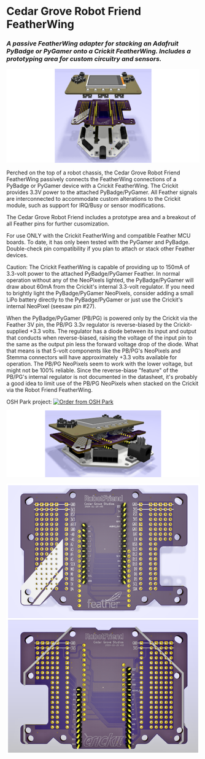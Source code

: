 # Cedar Grove Robot Friend FeatherWing

### _A passive FeatherWing adapter for stacking an Adafruit PyBadge or PyGamer onto a Crickit FeatherWing. Includes a prototyping area for custom circuitry and sensors._

![Image of Module](https://github.com/CedarGroveStudios/Robot_Friend_FeatherWing/blob/master/photos%20and%20graphics/Robot_Friend_expl_wide.png)

Perched on the top of a robot chassis, the Cedar Grove Robot Friend FeatherWing passively connects the FeatherWing connections of a PyBadge or PyGamer device with a Crickit FeatherWing. The Crickit provides 3.3V power to the attached PyBadge/PyGamer. All Feather signals are interconnected to accommodate custom alterations to the Crickit module, such as support for IRQ/Busy or sensor modifications.

The Cedar Grove Robot Friend includes a prototype area and a breakout of all Feather pins for further cusomization.

For use ONLY with the Crickit FeatherWing and compatible Feather MCU boards. To date, it has only been tested with the PyGamer and PyBadge. Double-check pin compatibility if you plan to attach or stack other Feather devices.

Caution: The Crickit FeatherWing is capable of providing up to 150mA of 3.3-volt power to the attached PyBadge/PyGamer Feather. In normal operation without any of the NeoPixels lighted, the PyBadge/PyGamer will draw about 60mA from the Crickit's internal 3.3-volt regulator. If you need to brightly light the PyBadge/PyGamer NeoPixels, consider adding a small LiPo battery directly to the PyBadge/PyGamer or just use the Crickit's internal NeoPixel (seesaw pin #27).

When the PyBadge/PyGamer (PB/PG) is powered only by the Crickit via the Feather 3V pin, the PB/PG 3.3v regulator is reverse-biased by the Crickit-supplied +3.3 volts. The regulator has a diode between its input and output that conducts when reverse-biased, raising the voltage of the input pin to the same as the output pin less the forward voltage drop of the diode. What that means is that 5-volt components like the PB/PG's NeoPixels and Stemma connectors will have approximately +3.3 volts available for operation. The PB/PG NeoPixels seem to work with the lower voltage, but might not be 100% reliable. Since the reverse-biase "feature" of the PB/PG's internal regulator is not documented in the datasheet, it's probably a good idea to limit use of the PB/PG NeoPixels when stacked on the Crickit via the Robot Friend FeatherWing.

OSH Park project: <a href="https://oshpark.com/shared_projects/N1lNaemv"><img src="https://oshpark.com/assets/badge-5b7ec47045b78aef6eb9d83b3bac6b1920de805e9a0c227658eac6e19a045b9c.png" alt="Order from OSH Park"></img></a>

![Image of Module](https://github.com/CedarGroveStudios/Robot_Friend_FeatherWing/blob/master/photos%20and%20graphics/Robot_Friend_glam_wide.png)

![Image of Module](https://github.com/CedarGroveStudios/Robot_Friend_FeatherWing/blob/master/photos%20and%20graphics/Robot_Friend_PCB_combo.png)

